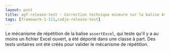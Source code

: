 ```yaml
---
layout: post
title: agf-release-test - Correction technique mineure sur la balise AssertExcel
tags: [framework-1-111,codjo-release-test]
---
```

Le mécanisme de répétition de la balise ```assertExcel```, qui teste qu'il y a au moins un fichier Excel ouvert, a été déporté dans une classe à part. 
Des tests unitaires ont été créés pour valider le mécanisme de répétition.
